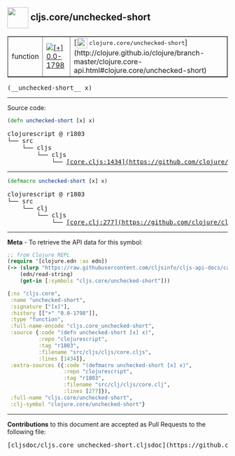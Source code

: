 ## <img width="48px" valign="middle" src="http://i.imgur.com/Hi20huC.png"> cljs.core/unchecked-short

 <table border="1">
<tr>

<td>function</td>
<td><a href="https://github.com/cljsinfo/cljs-api-docs/tree/0.0-1798"><img valign="middle" alt="[+] 0.0-1798" src="https://img.shields.io/badge/+-0.0--1798-lightgrey.svg"></a> </td>
<td>
[<img height="24px" valign="middle" src="http://i.imgur.com/1GjPKvB.png"> <samp>clojure.core/unchecked-short</samp>](http://clojure.github.io/clojure/branch-master/clojure.core-api.html#clojure.core/unchecked-short)
</td>
</tr>
</table>

 <samp>
(__unchecked-short__ x)<br>
</samp>

---





Source code:

```clj
(defn unchecked-short [x] x)
```

 <pre>
clojurescript @ r1803
└── src
    └── cljs
        └── cljs
            └── <ins>[core.cljs:1434](https://github.com/clojure/clojurescript/blob/r1803/src/cljs/cljs/core.cljs#L1434)</ins>
</pre>


---

```clj
(defmacro unchecked-short [x] x)
```

 <pre>
clojurescript @ r1803
└── src
    └── clj
        └── cljs
            └── <ins>[core.clj:277](https://github.com/clojure/clojurescript/blob/r1803/src/clj/cljs/core.clj#L277)</ins>
</pre>

---

__Meta__ - To retrieve the API data for this symbol:

```clj
;; from Clojure REPL
(require '[clojure.edn :as edn])
(-> (slurp "https://raw.githubusercontent.com/cljsinfo/cljs-api-docs/catalog/cljs-api.edn")
    (edn/read-string)
    (get-in [:symbols "cljs.core/unchecked-short"]))
```

```clj
{:ns "cljs.core",
 :name "unchecked-short",
 :signature ["[x]"],
 :history [["+" "0.0-1798"]],
 :type "function",
 :full-name-encode "cljs.core_unchecked-short",
 :source {:code "(defn unchecked-short [x] x)",
          :repo "clojurescript",
          :tag "r1803",
          :filename "src/cljs/cljs/core.cljs",
          :lines [1434]},
 :extra-sources ({:code "(defmacro unchecked-short [x] x)",
                  :repo "clojurescript",
                  :tag "r1803",
                  :filename "src/clj/cljs/core.clj",
                  :lines [277]}),
 :full-name "cljs.core/unchecked-short",
 :clj-symbol "clojure.core/unchecked-short"}

```

---

__Contributions__ to this document are accepted as Pull Requests to the following file:

 <pre>
[cljsdoc/cljs.core_unchecked-short.cljsdoc](https://github.com/cljsinfo/cljs-api-docs/blob/master/cljsdoc/cljs.core_unchecked-short.cljsdoc)
</pre>


